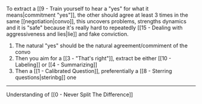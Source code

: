 To extract a [[9 - Train yourself to hear a "yes" for what it means|commitment "yes"]], the other should agree at least 3 times in the same [[negotiation|convo]], this uncovers problems, strengths dynamics and it is "safe" because it's really hard to repeatedly [[15 - Dealing with aggressiveness and lies|lie]] and fake conviction.

1. The natural "yes" should be the natural agreement/commiment of the convo
2. Then you aim for a [[3 - "That's right"]], extract be either [[10 - Labeling]] or [[4 - Summarizing]]
3. Then a [[1 - Calibrated Question]], preferentially a [[8 - Sterring questions|sterinbg]] one

---

Understanding of [[0 - Never Split The Difference]]
